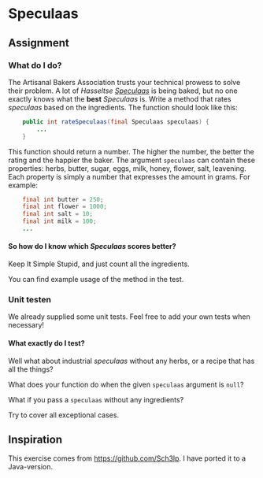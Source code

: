# Speculaas

## Assignment

### What do I do?

The Artisanal Bakers Association trusts your technical prowess to solve their problem. A lot of _Hasseltse [Speculaas](https://en.wikipedia.org/wiki/Speculaas)_ is being baked, but no one exactly knows what the **best** _Speculaas_ is. Write a method that rates _speculaas_ based on the ingredients. The function should look like this:

```java
	public int rateSpeculaas(final Speculaas speculaas) {
		...
	}
```

This function should return a number. The higher the number, the better the rating and the happier the baker.
The argument `speculaas` can contain these properties:
herbs, butter, sugar, eggs, milk, honey, flower, salt, leavening. Each property is simply a number that expresses the amount in grams. For example:

```java
    final int butter = 250;
    final int flower = 1000;
    final int salt = 10;
    final int milk = 100;
    ...
```

#### So how do I know which _Speculaas_ scores better?
Keep It Simple Stupid, and just count all the ingredients.

You can find example usage of the method in the test.

### Unit testen

We already supplied some unit tests. 
Feel free to add your own tests when necessary!

#### What exactly do I test?
Well what about industrial _speculaas_ without any herbs, or a recipe that has all the things?

What does your function do when the given `speculaas` argument is `null`?

What if you pass a `speculaas` without any ingredients?

Try to cover all exceptional cases.

## Inspiration
This exercise comes from https://github.com/Sch3lp. I have ported it to a Java-version.